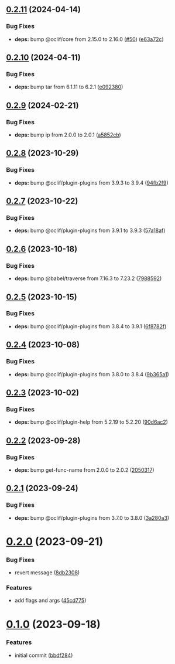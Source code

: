 ## [0.2.11](https://github.com/oclif/plugin-test-core-v2/compare/0.2.10...0.2.11) (2024-04-14)


### Bug Fixes

* **deps:** bump @oclif/core from 2.15.0 to 2.16.0 ([#50](https://github.com/oclif/plugin-test-core-v2/issues/50)) ([e63a72c](https://github.com/oclif/plugin-test-core-v2/commit/e63a72c4b8aaf8af7987050fd738448dfbba143a))



## [0.2.10](https://github.com/oclif/plugin-test-core-v2/compare/0.2.9...0.2.10) (2024-04-11)


### Bug Fixes

* **deps:** bump tar from 6.1.11 to 6.2.1 ([e092380](https://github.com/oclif/plugin-test-core-v2/commit/e0923800252e18a3dcb42bf3a32c598fc9bcffd1))



## [0.2.9](https://github.com/oclif/plugin-test-core-v2/compare/0.2.8...0.2.9) (2024-02-21)


### Bug Fixes

* **deps:** bump ip from 2.0.0 to 2.0.1 ([a5852cb](https://github.com/oclif/plugin-test-core-v2/commit/a5852cb67b48c23eecf8c70e029c4ba5983a6f68))



## [0.2.8](https://github.com/oclif/plugin-test-core-v2/compare/0.2.7...0.2.8) (2023-10-29)


### Bug Fixes

* **deps:** bump @oclif/plugin-plugins from 3.9.3 to 3.9.4 ([94fb2f9](https://github.com/oclif/plugin-test-core-v2/commit/94fb2f9b7bdf39baacb0b00c48b740296dbcdee7))



## [0.2.7](https://github.com/oclif/plugin-test-core-v2/compare/0.2.6...0.2.7) (2023-10-22)


### Bug Fixes

* **deps:** bump @oclif/plugin-plugins from 3.9.1 to 3.9.3 ([57a18af](https://github.com/oclif/plugin-test-core-v2/commit/57a18afd9e989d9fa7f47728d22d217988d677ab))



## [0.2.6](https://github.com/oclif/plugin-test-core-v2/compare/0.2.5...0.2.6) (2023-10-18)


### Bug Fixes

* **deps:** bump @babel/traverse from 7.16.3 to 7.23.2 ([7988592](https://github.com/oclif/plugin-test-core-v2/commit/7988592f75bfd1fc36079b336a915386160be0a2))



## [0.2.5](https://github.com/oclif/plugin-test-core-v2/compare/0.2.4...0.2.5) (2023-10-15)


### Bug Fixes

* **deps:** bump @oclif/plugin-plugins from 3.8.4 to 3.9.1 ([6f8782f](https://github.com/oclif/plugin-test-core-v2/commit/6f8782fce8f65edd2bfb4663b7d06512ea29d540))



## [0.2.4](https://github.com/oclif/plugin-test-core-v2/compare/0.2.3...0.2.4) (2023-10-08)


### Bug Fixes

* **deps:** bump @oclif/plugin-plugins from 3.8.0 to 3.8.4 ([9b365a1](https://github.com/oclif/plugin-test-core-v2/commit/9b365a162ff3e117a28f39b46bcb28b8b3ac6e67))



## [0.2.3](https://github.com/oclif/plugin-test-core-v2/compare/0.2.2...0.2.3) (2023-10-02)


### Bug Fixes

* **deps:** bump @oclif/plugin-help from 5.2.19 to 5.2.20 ([90d6ac2](https://github.com/oclif/plugin-test-core-v2/commit/90d6ac2671f38fab166abb95a12377c1932c0be8))



## [0.2.2](https://github.com/oclif/plugin-test-core-v2/compare/0.2.1...0.2.2) (2023-09-28)


### Bug Fixes

* **deps:** bump get-func-name from 2.0.0 to 2.0.2 ([2050317](https://github.com/oclif/plugin-test-core-v2/commit/205031761cd2ac18980476256d6a5badebd85c0a))



## [0.2.1](https://github.com/oclif/plugin-test-core-v2/compare/0.2.0...0.2.1) (2023-09-24)


### Bug Fixes

* **deps:** bump @oclif/plugin-plugins from 3.7.0 to 3.8.0 ([3a280a3](https://github.com/oclif/plugin-test-core-v2/commit/3a280a3d100beb7612beaaa9d1dc7be3a35ec343))



# [0.2.0](https://github.com/oclif/plugin-test-core-v2/compare/0.1.0...0.2.0) (2023-09-21)


### Bug Fixes

* revert message ([8db2308](https://github.com/oclif/plugin-test-core-v2/commit/8db2308ae3645566e30696f6c96e7c468a9c9fbb))


### Features

* add flags and args ([45cd775](https://github.com/oclif/plugin-test-core-v2/commit/45cd7756b907dedcb9cbf40c4c29eda786f9be30))



# [0.1.0](https://github.com/oclif/plugin-test-core-v2/compare/bbdf2840801833de8db9f3f852853ee9b9869e9d...0.1.0) (2023-09-18)


### Features

* initial commit ([bbdf284](https://github.com/oclif/plugin-test-core-v2/commit/bbdf2840801833de8db9f3f852853ee9b9869e9d))



